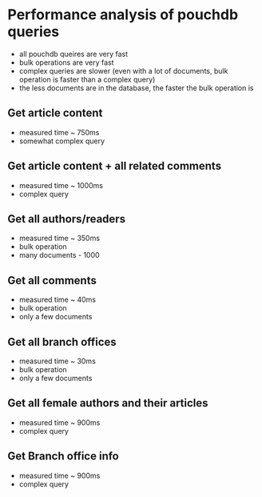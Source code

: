 # Performance analysis of pouchdb queries

- all pouchdb queires are very fast
- bulk operations are very fast
- complex queries are slower (even with a lot of documents, bulk operation is faster than a complex query)
- the less documents are in the database, the faster the bulk operation is

## Get article content
- measured time ~ 750ms
- somewhat complex query

## Get article content +  all related comments
- measured time ~ 1000ms
- complex query

## Get all authors/readers
- measured time ~ 350ms
-  bulk operation
-  many documents - 1000

## Get all comments
- measured time ~ 40ms
- bulk operation
- only a few documents

## Get all branch offices
- measured time ~ 30ms
- bulk operation
- only a few documents

## Get all female authors and their articles
- measured time ~ 900ms
- complex query

## Get Branch office info
- measured time ~ 900ms
- complex query

